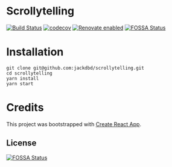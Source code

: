 # Scrollytelling

[![Build Status](https://travis-ci.org/jackdbd/scrollytelling.svg?branch=master)](https://travis-ci.org/jackdbd/scrollytelling) [![codecov](https://codecov.io/gh/jackdbd/scrollytelling/branch/master/graph/badge.svg)](https://codecov.io/gh/jackdbd/scrollytelling) [![Renovate enabled](https://img.shields.io/badge/renovate-enabled-brightgreen.svg)](https://renovateapp.com/)
[![FOSSA Status](https://app.fossa.io/api/projects/git%2Bgithub.com%2Fjackdbd%2Fscrollytelling.svg?type=shield)](https://app.fossa.io/projects/git%2Bgithub.com%2Fjackdbd%2Fscrollytelling?ref=badge_shield)


# Installation

```
git clone git@github.com:jackdbd/scrollytelling.git
cd scrollytelling
yarn install
yarn start
```


# Credits

This project was bootstrapped with [Create React App](https://github.com/facebookincubator/create-react-app).


## License
[![FOSSA Status](https://app.fossa.io/api/projects/git%2Bgithub.com%2Fjackdbd%2Fscrollytelling.svg?type=large)](https://app.fossa.io/projects/git%2Bgithub.com%2Fjackdbd%2Fscrollytelling?ref=badge_large)